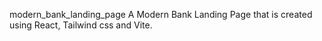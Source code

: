 modern_bank_landing_page
A Modern Bank Landing Page that is created using React, Tailwind css and Vite.